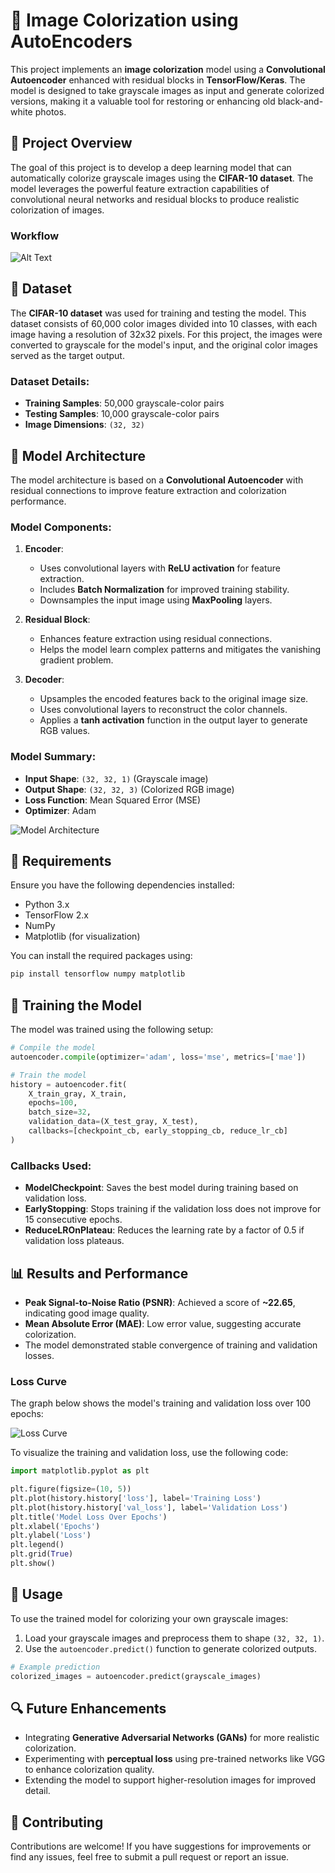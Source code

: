# 🌈 Image Colorization using AutoEncoders

This project implements an **image colorization** model using a **Convolutional Autoencoder** enhanced with residual blocks in **TensorFlow/Keras**. The model is designed to take grayscale images as input and generate colorized versions, making it a valuable tool for restoring or enhancing old black-and-white photos.

## 📑 Project Overview

The goal of this project is to develop a deep learning model that can automatically colorize grayscale images using the **CIFAR-10 dataset**. The model leverages the powerful feature extraction capabilities of convolutional neural networks and residual blocks to produce realistic colorization of images.

### Workflow
![Alt Text](WorkFlow.png)

## 📁 Dataset

The **CIFAR-10 dataset** was used for training and testing the model. This dataset consists of 60,000 color images divided into 10 classes, with each image having a resolution of 32x32 pixels. For this project, the images were converted to grayscale for the model's input, and the original color images served as the target output.

### Dataset Details:
- **Training Samples**: 50,000 grayscale-color pairs
- **Testing Samples**: 10,000 grayscale-color pairs
- **Image Dimensions**: `(32, 32)`

## 🧠 Model Architecture

The model architecture is based on a **Convolutional Autoencoder** with residual connections to improve feature extraction and colorization performance.

### Model Components:

1. **Encoder**:
   - Uses convolutional layers with **ReLU activation** for feature extraction.
   - Includes **Batch Normalization** for improved training stability.
   - Downsamples the input image using **MaxPooling** layers.

2. **Residual Block**:
   - Enhances feature extraction using residual connections.
   - Helps the model learn complex patterns and mitigates the vanishing gradient problem.

3. **Decoder**:
   - Upsamples the encoded features back to the original image size.
   - Uses convolutional layers to reconstruct the color channels.
   - Applies a **tanh activation** function in the output layer to generate RGB values.

### Model Summary:
- **Input Shape**: `(32, 32, 1)` (Grayscale image)
- **Output Shape**: `(32, 32, 3)` (Colorized RGB image)
- **Loss Function**: Mean Squared Error (MSE)
- **Optimizer**: Adam

![Model Architecture](architecture.png)

## 🔧 Requirements

Ensure you have the following dependencies installed:

- Python 3.x
- TensorFlow 2.x
- NumPy
- Matplotlib (for visualization)

You can install the required packages using:
```bash
pip install tensorflow numpy matplotlib
```

## 🚀 Training the Model

The model was trained using the following setup:

```python
# Compile the model
autoencoder.compile(optimizer='adam', loss='mse', metrics=['mae'])

# Train the model
history = autoencoder.fit(
    X_train_gray, X_train,
    epochs=100,
    batch_size=32,
    validation_data=(X_test_gray, X_test),
    callbacks=[checkpoint_cb, early_stopping_cb, reduce_lr_cb]
)
```

### Callbacks Used:
- **ModelCheckpoint**: Saves the best model during training based on validation loss.
- **EarlyStopping**: Stops training if the validation loss does not improve for 15 consecutive epochs.
- **ReduceLROnPlateau**: Reduces the learning rate by a factor of 0.5 if validation loss plateaus.

## 📊 Results and Performance

- **Peak Signal-to-Noise Ratio (PSNR)**: Achieved a score of **~22.65**, indicating good image quality.
- **Mean Absolute Error (MAE)**: Low error value, suggesting accurate colorization.
- The model demonstrated stable convergence of training and validation losses.

### Loss Curve
The graph below shows the model's training and validation loss over 100 epochs:

![Loss Curve](loss_curve.png)

To visualize the training and validation loss, use the following code:

```python
import matplotlib.pyplot as plt

plt.figure(figsize=(10, 5))
plt.plot(history.history['loss'], label='Training Loss')
plt.plot(history.history['val_loss'], label='Validation Loss')
plt.title('Model Loss Over Epochs')
plt.xlabel('Epochs')
plt.ylabel('Loss')
plt.legend()
plt.grid(True)
plt.show()
```

## 📂 Usage

To use the trained model for colorizing your own grayscale images:

1. Load your grayscale images and preprocess them to shape `(32, 32, 1)`.
2. Use the `autoencoder.predict()` function to generate colorized outputs.

```python
# Example prediction
colorized_images = autoencoder.predict(grayscale_images)
```

## 🔍 Future Enhancements

- Integrating **Generative Adversarial Networks (GANs)** for more realistic colorization.
- Experimenting with **perceptual loss** using pre-trained networks like VGG to enhance colorization quality.
- Extending the model to support higher-resolution images for improved detail.

## 🤝 Contributing

Contributions are welcome! If you have suggestions for improvements or find any issues, feel free to submit a pull request or report an issue.
